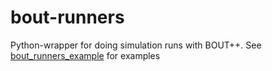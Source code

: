 # bout-runners

Python-wrapper for doing simulation runs with BOUT++.
See [bout_runners_example](../../../examples/bout_runners_example) for examples
